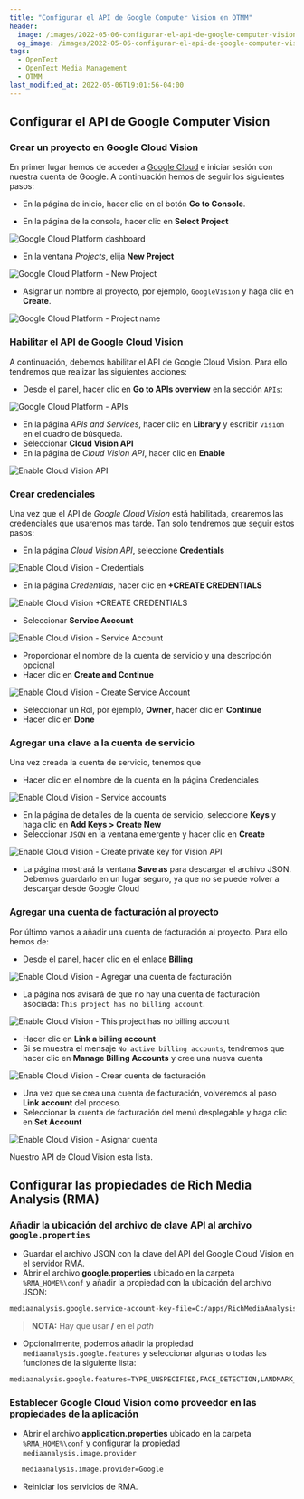 ```yaml
---
title: "Configurar el API de Google Computer Vision en OTMM"
header:
  image: /images/2022-05-06-configurar-el-api-de-google-computer-vision-en-otmm/componente-teamsite-editable-on-the-glass.png
  og_image: /images/2022-05-06-configurar-el-api-de-google-computer-vision-en-otmm/componente-teamsite-editable-on-the-glass.png
tags:
  - OpenText
  - OpenText Media Management  
  - OTMM
last_modified_at: 2022-05-06T19:01:56-04:00
---
```


## Configurar el API de Google Computer Vision

### Crear un proyecto en Google Cloud Vision

En primer lugar hemos de acceder a [Google Cloud](https://cloud.google.com/) e iniciar sesión con nuestra cuenta de Google. 
A continuación hemos de seguir los siguientes pasos:

   - En la página de inicio, hacer clic en el botón **Go to Console**.

   - En la página de la consola, hacer clic en **Select Project**

![Google Cloud Platform dashboard](/images/2022-05-06-configurar-el-api-de-google-computer-vision-en-otmm/google-cloud-platform-dashboard.png)

   - En la ventana *Projects*, elija **New Project**
   
![Google Cloud Platform - New Project](/images/2022-05-06-configurar-el-api-de-google-computer-vision-en-otmm/google-cloud-platform-new-project.png)
   
   - Asignar un nombre al proyecto, por ejemplo, `GoogleVision` y haga clic en **Create**.
   
![Google Cloud Platform - Project name](/images/2022-05-06-configurar-el-api-de-google-computer-vision-en-otmm/google-cloud-platform-project-name.png)   

### Habilitar el API de Google Cloud Vision

A continuación, debemos habilitar el API de Google Cloud Vision. Para ello tendremos que realizar las siguientes acciones:

   - Desde el panel, hacer clic en **Go to APIs overview** en la sección `APIs`:

![Google Cloud Platform - APIs](/images/2022-05-06-configurar-el-api-de-google-computer-vision-en-otmm/google-cloud-platform-apis.png)   

   - En la página *APIs and Services*, hacer clic en **Library** y escribir `vision` en el cuadro de búsqueda.
   - Seleccionar **Cloud Vision API**
   - En la página de *Cloud Vision API*, hacer clic en **Enable**

![Enable Cloud Vision API](/images/2022-05-06-configurar-el-api-de-google-computer-vision-en-otmm/google-cloud-platform-enable-cloud-vision-api.png)   

### Crear credenciales

Una vez que el API de *Google Cloud Vision* está habilitada, crearemos las credenciales que usaremos mas tarde. Tan solo tendremos que seguir estos pasos:

   - En la página *Cloud Vision API*, seleccione **Credentials**

![Enable Cloud Vision - Credentials](/images/2022-05-06-configurar-el-api-de-google-computer-vision-en-otmm/google-cloud-platform-credentials.png)   

   - En la página *Credentials*, hacer clic en **+CREATE CREDENTIALS**
   
![Enable Cloud Vision +CREATE CREDENTIALS](/images/2022-05-06-configurar-el-api-de-google-computer-vision-en-otmm/google-cloud-platform-plus-create-credentials.png)      
   
   - Seleccionar **Service Account**
 
![Enable Cloud Vision - Service Account](/images/2022-05-06-configurar-el-api-de-google-computer-vision-en-otmm/google-cloud-platform-service-account.png)       
 
   - Proporcionar el nombre de la cuenta de servicio y una descripción opcional
   - Hacer clic en **Create and Continue**

![Enable Cloud Vision - Create Service Account](/images/2022-05-06-configurar-el-api-de-google-computer-vision-en-otmm/google-cloud-platform-create-service-account.png)          

   - Seleccionar un Rol, por ejemplo, **Owner**, hacer clic en **Continue**
   - Hacer clic en **Done**
   
### Agregar una clave a la cuenta de servicio

Una vez creada la cuenta de servicio, tenemos que 

   - Hacer clic en el nombre de la cuenta en la página Credenciales

![Enable Cloud Vision - Service accounts](/images/2022-05-06-configurar-el-api-de-google-computer-vision-en-otmm/google-cloud-platform-service-accounts.png)          

   - En la página de detalles de la cuenta de servicio, seleccione **Keys** y haga clic en **Add Keys > Create New**
   - Seleccionar `JSON` en la ventana emergente y hacer clic en **Create**

![Enable Cloud Vision - Create private key for Vision API](/images/2022-05-06-configurar-el-api-de-google-computer-vision-en-otmm/google-cloud-platform-create-private-key-for-vision-api.png)          

   - La página mostrará la ventana **Save as** para descargar el archivo JSON. Debemos guardarlo en un lugar seguro, ya que no se puede volver a descargar desde Google Cloud

### Agregar una cuenta de facturación al proyecto

Por último vamos a añadir una cuenta de facturación al proyecto. Para ello hemos de:

   - Desde el panel, hacer clic en el enlace **Billing**
   
![Enable Cloud Vision - Agregar una cuenta de facturación](/images/2022-05-06-configurar-el-api-de-google-computer-vision-en-otmm/google-cloud-platform-billing.png)             
   
   - La página nos avisará de que no hay una cuenta de facturación asociada: `This project has no billing account`.

![Enable Cloud Vision - This project has no billing account](/images/2022-05-06-configurar-el-api-de-google-computer-vision-en-otmm/google-cloud-platform-this-project-has-no-billing-account.png)
 
   - Hacer clic en **Link a billing account**
   - Si se muestra el mensaje `No active billing accounts`, tendremos que hacer clic en **Manage Billing Accounts** y cree una nueva cuenta

![Enable Cloud Vision - Crear cuenta de facturación](/images/2022-05-06-configurar-el-api-de-google-computer-vision-en-otmm/google-cloud-platform-create-billing-account.png)

   - Una vez que se crea una cuenta de facturación, volveremos al paso **Link account** del proceso.
   - Seleccionar la cuenta de facturación del menú desplegable y haga clic en **Set Account**

![Enable Cloud Vision - Asignar cuenta](/images/2022-05-06-configurar-el-api-de-google-computer-vision-en-otmm/google-cloud-platform-set-account.png)                 


Nuestro API de Cloud Vision esta lista.

## Configurar las propiedades de Rich Media Analysis (RMA)

### Añadir la ubicación del archivo de clave API al archivo `google.properties`

   - Guardar el archivo JSON con la clave del API del Google Cloud Vision  en el servidor RMA.
   - Abrir el archivo **google.properties** ubicado en la carpeta `%RMA_HOME%\conf` y añadir la propiedad con la ubicación del archivo JSON:

```sh
mediaanalysis.google.service-account-key-file=C:/apps/RichMediaAnalysis/conf/cloud-vision-237961-98ae24d938b4.json
```

> **NOTA:** Hay que usar **/** en el *path*

   - Opcionalmente, podemos añadir la propiedad `mediaanalysis.google.features` y seleccionar algunas o todas las funciones de la siguiente lista:

```sh
mediaanalysis.google.features=TYPE_UNSPECIFIED,FACE_DETECTION,LANDMARK_DETECTION,LOGO_DETECTION,LABEL_DETECTION,TEXT_DETECTION,DOCUMENT_TEXT_DETECTION,SAFE_SEARCH_DETECTION,IMAGE_PROPERTIES,CROP_HINTS,WEB_DETECTION,PRODUCT_SEARCH,OBJECT_LOCALIZATION
```

###	Establecer Google Cloud Vision como proveedor en las propiedades de la aplicación

   - Abrir el archivo **application.properties** ubicado en la carpeta `%RMA_HOME%\conf` y configurar la propiedad `mediaanalysis.image.provider`
   
```sh
   mediaanalysis.image.provider=Google
```
   
   - Reiniciar los servicios de RMA.
